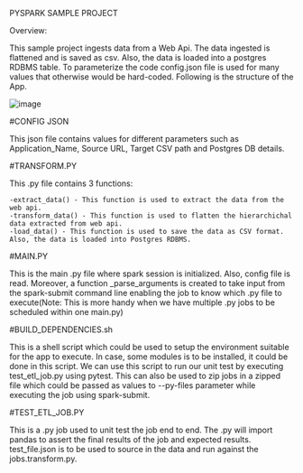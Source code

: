 
PYSPARK SAMPLE PROJECT

Overview:

This sample project ingests data from a Web Api. The data ingested is flattened and is saved as csv. Also, the data is loaded into a postgres RDBMS table. To parameterize the code config.json file is used for many values that otherwise would be hard-coded. Following is the structure of the App.

 ![image](https://user-images.githubusercontent.com/111296899/184720192-a0087cf1-5c8a-4714-85da-90697c48c23a.png)

 

 #CONFIG JSON
 
 This json file contains values for different parameters such as Application_Name, Source URL, Target CSV path and Postgres DB details.
 
 
 #TRANSFORM.PY
 
 This .py file contains 3 functions:
 
	-extract_data() - This function is used to extract the data from the web api.
	-transform_data() - This function is used to flatten the hierarchichal data extracted from web api.
	-load_data() - This function is used to save the data as CSV format. Also, the data is loaded into Postgres RDBMS.
	
	

#MAIN.PY

This is the main .py file where spark session is initialized. Also, config file is read. Moreover, a function _parse_arguments is created to take input from the spark-submit command line enabling the job to know which .py file to execute(Note: This is more handy when we have multiple .py jobs to be scheduled within one main.py)


#BUILD_DEPENDENCIES.sh

This is a shell script which could be used to setup the environment suitable for the app to execute. In case, some modules is to be installed, it could be done in this script. We can use this script to run our unit test by executing test_etl_job.py using pytest. This can also be used to zip jobs in a zipped file which could be passed as values to --py-files parameter while executing the job using spark-submit.

#TEST_ETL_JOB.PY

This is a .py job used to unit test the job end to end. The .py will import pandas to assert the final results of the job and expected results. test_file.json is to be used to source in the data and run against the jobs.transform.py.
